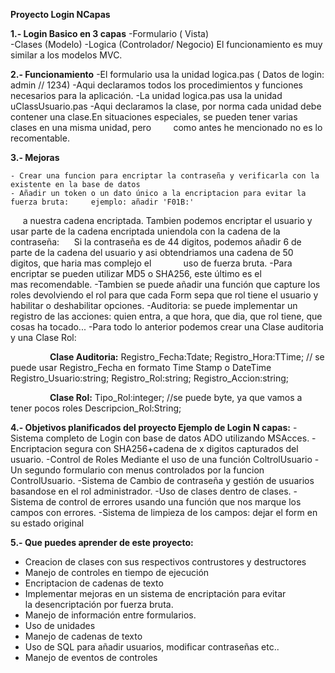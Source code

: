 **Proyecto Login NCapas**

**1.- Login Basico en 3 capas**
 -Formulario ( Vista)  
 -Clases (Modelo)
 -Logica (Controlador/ Negocio)
El funcionamiento es muy similar a los modelos MVC.

**2.- Funcionamiento**
 -El formulario usa la unidad logica.pas ( Datos de login: admin // 1234)
 -Aqui declaramos todos los procedimientos y funciones necesarios para la aplicación.
 -La unidad logica.pas usa la unidad uClassUsuario.pas
 -Aqui declaramos la clase, por norma cada unidad debe contener una clase.En situaciones especiales, se pueden tener varias clases en una misma unidad, pero         como antes he mencionado no es lo recomentable.

**3.- Mejoras**

```
- Crear una funcion para encriptar la contraseña y verificarla con la existente en la base de datos
- Añadir un token o un dato único a la encriptacion para evitar la fuerza bruta:     ejemplo: añadir 'F01B:'
```

     a nuestra cadena encriptada. Tambien podemos encriptar el usuario y usar parte de la cadena encriptada uniendola con la cadena de la contraseña:
      Si la contraseña es de 44 digitos, podemos añadir 6 de parte de la cadena del usuario y asi obtendriamos una cadena de 50 digitos, que haria mas complejo el             uso de fuerza bruta.
 -Para encriptar se pueden utilizar MD5 o SHA256, este último es el mas recomendable.
 -Tambien se puede añadir una función que capture los roles devolviendo el rol para que cada Form sepa que rol tiene el usuario y habilitar o deshabilitar opciones.
 -Auditoria: se puede implementar un registro de las acciones: quien entra, a que hora, que dia, que rol tiene, que cosas ha tocado... 
-Para todo lo anterior podemos crear una Clase auditoria y una Clase Rol:     

                **Clase Auditoria:**
 Registro_Fecha:Tdate;
 Registro_Hora:TTime; 
// se puede usar Registro_Fecha en formato Time Stamp o DateTime
 Registro_Usuario:string;
 Registro_Rol:string;
 Registro_Accion:string;

                **Clase Rol:**
 Tipo_Rol:integer; //se puede byte, ya que vamos a tener pocos roles
 Descripcion_Rol:String;

**4.- Objetivos planificados del proyecto Ejemplo de Login N capas:**
 -Sistema completo de Login con base de datos ADO utilizando MSAcces.
 -Encriptacion segura con SHA256+cadena de x digitos capturados del usuario.
 -Control de Roles Mediante el uso de una función ColtrolUsuario
 -Un segundo formulario con menus controlados por la funcion ControlUsuario.
 -Sistema de Cambio de contraseña y gestión de usuarios basandose en el rol administrador.
 -Uso de clases dentro de clases.
 -Sistema de control de errores usando una función que nos marque los campos con errores.
 -Sistema de limpieza de los campos: dejar el form en su estado original

**5.- Que puedes aprender de este proyecto:**
 - Creacion de clases con sus respectivos contrustores y destructores
 - Manejo de controles en tiempo de ejecución
 - Encriptacion de cadenas de texto
 - Implementar mejoras en un sistema de encriptación para evitar la desencriptación por fuerza bruta.
 - Manejo de información entre formularios.
 - Uso de unidades
 - Manejo de cadenas de texto
 - Uso de SQL para añadir usuarios, modificar contraseñas etc..
 - Manejo de eventos de controles
